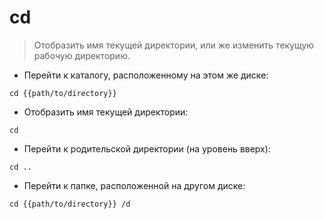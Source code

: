 # cd

> Отобразить имя текущей директории, или же изменить текущую рабочую директорию.

- Перейти к каталогу, расположенному на этом же диске:

`cd {{path/to/directory}}`

- Отобразить имя текущей директории:

`cd`

- Перейти к родительской директории (на уровень вверх):

`cd ..`

- Перейти к папке, расположенной на другом диске:

`cd {{path/to/directory}} /d`
